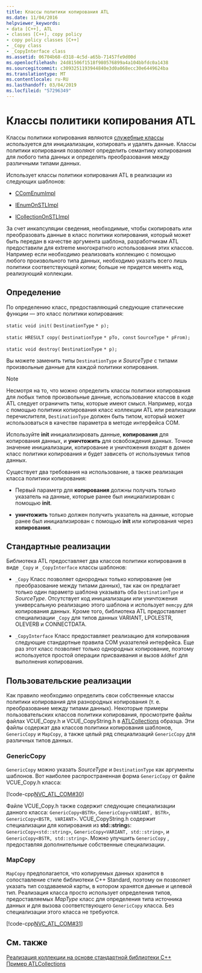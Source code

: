 ```yaml
---
title: Классы политики копирования ATL
ms.date: 11/04/2016
helpviewer_keywords:
- data [C++], ATL
- classes [C++], copy policy
- copy policy classes [C++]
- _Copy class
- _CopyInterface class
ms.assetid: 06704b68-d318-4c5d-a65b-71457fe9d00d
ms.openlocfilehash: 24d81506f1518f980576899a4a104bbfdc0a1438
ms.sourcegitcommit: c3093251193944840e3d0a068ecc30e6449624ba
ms.translationtype: MT
ms.contentlocale: ru-RU
ms.lasthandoff: 03/04/2019
ms.locfileid: "57296349"
---
```

# <a name="atl-copy-policy-classes"></a>Классы политики копирования ATL

Классы политики копирования являются [служебные классы](../atl/utility-classes.md) используется для инициализации, копировать и удалять данные. Классы политики копирования позволяют определить семантику копирования для любого типа данных и определять преобразования между различными типами данных.

Использует классы политики копирования ATL в реализации из следующих шаблонов:

- [CComEnumImpl](../atl/reference/ccomenumimpl-class.md)

- [IEnumOnSTLImpl](../atl/reference/ienumonstlimpl-class.md)

- [ICollectionOnSTLImpl](../atl/reference/icollectiononstlimpl-class.md)

За счет инкапсуляции сведения, необходимые, чтобы скопировать или преобразовать данные в класс политики копирования, который может быть передан в качестве аргумента шаблона, разработчикам ATL предоставили для extreme многократного использования этих классов. Например если необходимо реализовать коллекцию с помощью любого произвольного типа данных, необходимо указать всего лишь политики соответствующей копии; больше не придется менять код, реализующий коллекции.

## <a name="definition"></a>Определение

По определению класс, предоставляющий следующие статические функции — это класс политики копирования:

`static void init(` `DestinationType` `* p);`

`static HRESULT copy(` `DestinationType` `* pTo, const`  `SourceType` `* pFrom);`

`static void destroy(` `DestinationType` `* p);`

Вы можете заменить типы `DestinationType` и *SourceType* с типами произвольные данные для каждой политики копирования.

> [!NOTE]
>  Несмотря на то, что можно определить классы политики копирования для любых типов произвольные данные, использование классов в коде ATL следует ограничить типы, которые имеют смысл. Например, когда с помощью политики копирования класс коллекции ATL или реализации перечислителя, `DestinationType` должен быть типом, который может использоваться в качестве параметра в методе интерфейса COM.

Используйте **init** инициализировать данные, **копирования** для копирования данных, и **уничтожить** для освобождения данных. Точное значение инициализации, копирование и уничтожения входят в домен класс политики копирования и будет зависеть от используемых типов данных.

Существует два требования на использование, а также реализация класса политики копирования:

- Первый параметр для **копирования** должны получать только указатель на данные, которые ранее был инициализирован с помощью **init**.

- **уничтожить** только должен получить указатель на данные, которые ранее был инициализирован с помощью **init** или копирования через **копирования**.

## <a name="standard-implementations"></a>Стандартные реализации

Библиотека ATL предоставляет два классов политики копирования в виде `_Copy` и `_CopyInterface` классы шаблонов:

- `_Copy` Класс позволяет однородных только копирование (не преобразование между типами данных), так как он предлагает только один параметр шаблона указывать оба `DestinationType` и *SourceType*. Отсутствует код инициализации или уничтожения универсальную реализацию этого шаблона и использует `memcpy` для копирования данных. Кроме того, библиотека ATL предоставляет специализации `_Copy` для типов данных VARIANT, LPOLESTR, OLEVERB и CONNECTDATA.

- `_CopyInterface` Класс предоставляет реализацию для копирования следующие стандартные правила COM указателей интерфейса. Еще раз этот класс позволяет только однородных копирование, поэтому используется простой операции присваивания и вызов `AddRef` для выполнения копирования.

## <a name="custom-implementations"></a>Пользовательские реализации

Как правило необходимо определить свои собственные классы политики копирования для разнородных копирования (т. е. преобразование между типами данных). Некоторые примеры пользовательских классов политики копирования, просмотрите файлы файлах VCUE_Copy.h и VCUE_CopyString.h в [ATLCollections](../visual-cpp-samples.md) образца. Эти файлы содержат два классов политики копирования шаблонов, `GenericCopy` и `MapCopy`, а также целый ряд специализаций `GenericCopy` для различных типов данных.

### <a name="genericcopy"></a>GenericCopy

`GenericCopy` можно указать *SourceType* и `DestinationType` как аргументы шаблонов. Вот наиболее распространенная форма `GenericCopy` от файле VCUE_Copy.h класса:

[!code-cpp[NVC_ATL_COM#30](../atl/codesnippet/cpp/atl-copy-policy-classes_1.h)]

Файле VCUE_Copy.h также содержит следующие специализации данного класса: `GenericCopy<BSTR>`, `GenericCopy<VARIANT, BSTR>`, `GenericCopy<BSTR, VARIANT>`. VCUE_CopyString.h содержит специализации для копирования из **std::string**s: `GenericCopy<std::string>`, `GenericCopy<VARIANT, std::string>`, и `GenericCopy<BSTR, std::string>`. Можно улучшить `GenericCopy` , предоставляя дополнительные собственные специализации.

### <a name="mapcopy"></a>MapCopy

`MapCopy` предполагается, что копируемых данных хранится в сопоставление стиле библиотеки C++ Standard, поэтому он позволяет указать тип создаваемой карты, в котором хранятся данные и целевой тип. Реализация класса просто использует определения типов, предоставляемых *MapType* класс для определения типа источника данных и для вызова соответствующего `GenericCopy` класса. Без специализации этого класса не требуются.

[!code-cpp[NVC_ATL_COM#31](../atl/codesnippet/cpp/atl-copy-policy-classes_2.h)]

## <a name="see-also"></a>См. также

[Реализация коллекции на основе стандартной библиотеки C++](../atl/implementing-an-stl-based-collection.md)<br/>
[Пример ATLCollections](../visual-cpp-samples.md)
